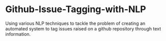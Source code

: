 # Github-Issue-Tagging-with-NLP
Using various NLP techniques to tackle the problem of creating an automated system to tag issues raised on a github repository through text information.
